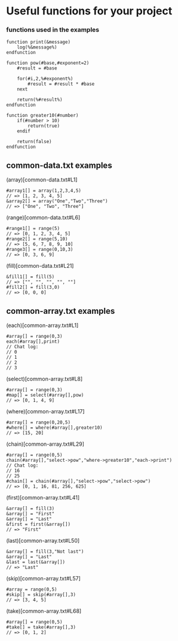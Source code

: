 # Useful functions for your project

### functions used in the examples

```
function print(&message)
	log(%&message%)
endfunction
```

```
function pow(#base,#exponent=2)
	#result = #base
	
	for(#i,2,%#exponent%)
		#result = #result * #base
	next
	
	return(%#result%)
endfunction
```

```
function greater10(#number)
	if(#number > 10)
		return(true)
	endif
	
	return(false)
endfunction
```

## common-data.txt examples

(array)[common-data.txt#L1]
```
#array1[] = array(1,2,3,4,5)
// => [1, 2, 3, 4, 5]
&array2[] = array("One","Two","Three")
// => ["One", "Two", "Three"]
```

(range)[common-data.txt#L6]
```
#range1[] = range(5)
// => [0, 1, 2, 3, 4, 5]
#range2[] = range(5,10)
// => [5, 6, 7, 8, 9, 10]
#range3[] = range(0,10,3)
// => [0, 3, 6, 9]
```

(fill)[common-data.txt#L21]
```
&fill1[] = fill(5)
// => ["", "", "", "", ""]
#fill2[] = fill(3,0)
// => [0, 0, 0]
```

## common-array.txt examples

(each)[common-array.txt#L1]
```
#array[] = range(0,3)
each(#array[],print)
// Chat log:
// 0
// 1
// 2
// 3
```

(select)[common-array.txt#L8]
```
#array[] = range(0,3)
#map[] = select(#array[],pow)
// => [0, 1, 4, 9]
```

(where)[common-array.txt#L17]
```
#array[] = range(0,20,5)
#where[] = where(#array[],greater10)
// => [15, 20]
```

(chain)[common-array.txt#L29]
```
#array[] = range(0,5)
chain(#array[],"select->pow","where->greater10","each->print")
// Chat log:
// 16
// 25
#chain[] = chain(#array[],"select->pow","select->pow")
// => [0, 1, 16, 81, 256, 625]
```

(first)[common-array.txt#L41]
```
&array[] = fill(3)
&array[] = "First"
&array[] = "Last"
&first = first(&array[])
// => "First"
```

(last)[common-array.txt#L50]
```
&array[] = fill(3,"Not last")
&array[] = "Last"
&last = last(&array[])
// => "Last"
```

(skip)[common-array.txt#L57]
```
#array = range(0,5)
#skip[] = skip(#array[],3)
// => [3, 4, 5]
```

(take)[common-array.txt#L68]
```
#array[] = range(0,5)
#take[] = take(#array[],3)
// => [0, 1, 2]
```